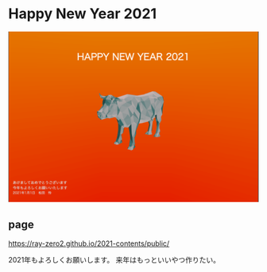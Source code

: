 # Happy New Year 2021

![screenshot](./screenshot.png)

## page
https://ray-zero2.github.io/2021-contents/public/


2021年もよろしくお願いします。
来年はもっといいやつ作りたい。
